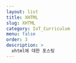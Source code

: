 ```yaml
---
layout: list
title: XHTML
slug: XHTML
category: IoT_Curriculum
menu: false
order: 3
description: >
  xhtml에 대한 포스팅
---
```

